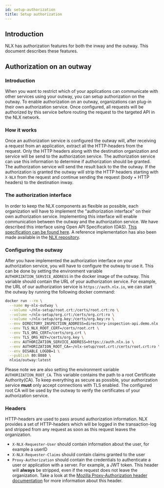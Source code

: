 ```yaml
---
id: setup-authorization
title: Setup authorization
---
```


## Introduction

NLX has authorization features for both the inway and the outway. This document describes these features.

## Authorization on an outway

### Introduction

When you want to restrict which of your applications can communicate with other services using your outway, you can setup authorization on the outway.
To enable authorization on an outway, organizations can plug-in their own authorization service. Once configured, all requests will be authorized by this service before routing the request to the targeted API in the NLX network.

### How it works

Once an authorization service is configured the outway will, after receiving a request from an application, extract all the HTTP-headers from the request. Only the HTTP headers along with the destination organization and service will be send to the authorization service. The authorization service can use this information to determine if authorization should be granted. The authorization service will send the result back to the the outway. If the authorization is granted the outway will strip the HTTP headers starting with `X-NLX` from the request and continue sending the request (body + HTTP headers) to the destination inway.

### The authorization interface

In order to keep the NLX components as flexible as possible, each organization will have to implement the "authorization interface" on their own authorization service. Implementing this interface will enable communication between the outway and the authorization service.
We have described this interface using Open API Specification (OAS). [This specification can be found here](https://gitlab.com/commonground/nlx/nlx/tree/master/outway/authorization-interface.yaml).
A reference implementation has also been made available in the [NLX repository](https://gitlab.com/commonground/nlx/nlx/blob/master/auth-service/).

### Configuring the outway

After you have implemented the authorization interface on your authorization service, you will have to configure the outway to use it. This can be done by setting the environment variable `AUTHORIZATION_SERVICE_ADDRESS` in the docker image of the outway. This variable should contain the URL of your authorization service.
For example, the URL of our authorization service is `https://auth.nlx.io`, we can start the outway by running the following docker command:

```bash
docker run --rm \
  --name my-nlx-outway \
  --volume ~/nlx-setup/root.crt:/certs/root.crt:ro \
  --volume ~/nlx-setup/org.crt:/certs/org.crt:ro \
  --volume ~/nlx-setup/org.key:/certs/org.key:ro \
  --env DIRECTORY_INSPECTION_ADDRESS=directory-inspection-api.demo.nlx.io:443 \
  --env TLS_NLX_ROOT_CERT=/certs/root.crt \
  --env TLS_ORG_CERT=/certs/org.crt \
  --env TLS_ORG_KEY=/certs/org.key \
  --env AUTHORIZATION_SERVICE_ADDRESS=https://auth.nlx.io \
  --env AUTHORIZATION_ROOT_CA=~/nlx-setup/root.crt:/certs/root.crt:ro \
  --env DISABLE_LOGDB=1 \
  --publish 80:8080 \
  nlxio/outway:latest
```

Please note we are also setting the environment variable `AUTHORIZATION_ROOT_CA`. This variable contains the path to a root Certificate Authority(CA). To keep everything as secure as possible, your authorization service **must** only accept connections with TLS enabled. The configured root CA will be used by the outway to verify the certificates of your authorization service.

### Headers

HTTP-headers are used to pass around authorization information. NLX provides a set of HTTP-headers which will be logged in the transaction-log and stripped from any request as soon as this request leaves the organization.

- `X-NLX-Requester-User`  should contain information about the user, for example a userID
- `X-NLX-Requester-Claims` should contain claims granted to the user
- `Proxy-Authorization` should contain the credentials to authenticate a user or application with a server. For example, a JWT token. This header will **always** be stripped, even if the request does not leave the organization. Take a look at the [Mozilla Proxy-Authorization header documentation](https://developer.mozilla.org/en-US/docs/Web/HTTP/Headers/Proxy-Authorization) for more information about this header.
